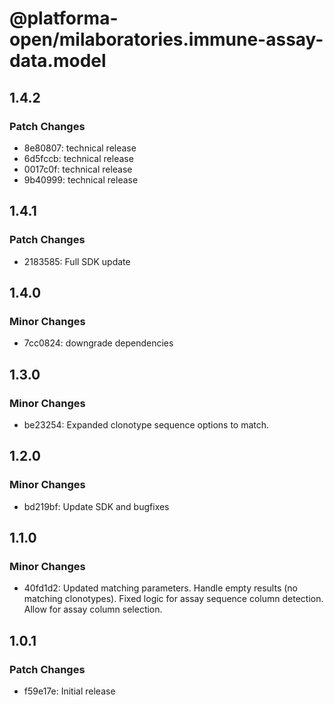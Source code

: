 # @platforma-open/milaboratories.immune-assay-data.model

## 1.4.2

### Patch Changes

- 8e80807: technical release
- 6d5fccb: technical release
- 0017c0f: technical release
- 9b40999: technical release

## 1.4.1

### Patch Changes

- 2183585: Full SDK update

## 1.4.0

### Minor Changes

- 7cc0824: downgrade dependencies

## 1.3.0

### Minor Changes

- be23254: Expanded clonotype sequence options to match.

## 1.2.0

### Minor Changes

- bd219bf: Update SDK and bugfixes

## 1.1.0

### Minor Changes

- 40fd1d2: Updated matching parameters. Handle empty results (no matching clonotypes). Fixed logic for assay sequence column detection. Allow for assay column selection.

## 1.0.1

### Patch Changes

- f59e17e: Initial release
